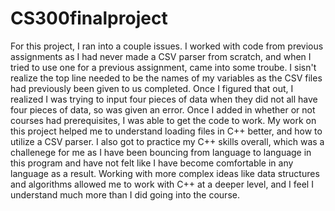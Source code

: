 # CS300finalproject

For this project, I ran into a couple issues. I worked with code from previous assignments as I had never made a CSV parser from scratch, and when I tried to use one for a previous assignment, came into some troube. I sisn't realize the top line needed to be the names of my variables as the CSV files had previously been given to us completed. Once I figured that out, I realized I was trying to input four pieces of data when they did not all have four pieces of data, so was given an error. Once I added in whether or not courses had prerequisites, I was able to get the code to work. My work on this project helped me to understand loading files in C++ better, and how to utilize a CSV parser. I also got to practice my C++ skills overall, which was a challenege for me as I have been bouncing from language to language in this program and have not felt like I have become comfortable in any language as a result. Working with more complex ideas like data structures and algorithms allowed me to work with C++ at a deeper level, and I feel I understand much more than I did going into the course. 

